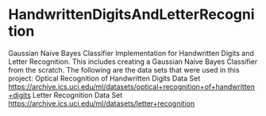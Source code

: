 # HandwrittenDigitsAndLetterRecognition
Gaussian Naive Bayes Classifier Implementation for Handwritten Digits and Letter Recognition. This includes creating a Gaussian Naive Bayes Classifier from the scratch.
The following are the data sets that were used in this project:
Optical Recognition of Handwritten Digits Data Set https://archive.ics.uci.edu/ml/datasets/optical+recognition+of+handwritten+digits
Letter Recognition Data Set https://archive.ics.uci.edu/ml/datasets/letter+recognition
